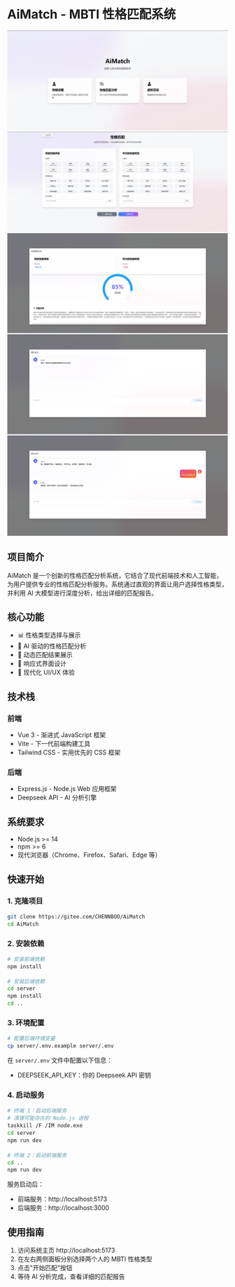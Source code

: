 # AiMatch - MBTI 性格匹配系统

![系统界面预览](img/1.png)
![系统界面预览](img/2.png)
![系统界面预览](img/3.png)
![系统界面预览](img/4.png)
![系统界面预览](img/5.png)
## 项目简介

AiMatch 是一个创新的性格匹配分析系统，它结合了现代前端技术和人工智能，为用户提供专业的性格匹配分析服务。系统通过直观的界面让用户选择性格类型，并利用 AI 大模型进行深度分析，给出详细的匹配报告。

## 核心功能

- 📊 性格类型选择与展示
- 🤖 AI 驱动的性格匹配分析
- 💫 动态匹配结果展示
- 📱 响应式界面设计
- 🎨 现代化 UI/UX 体验

## 技术栈

### 前端
- Vue 3 - 渐进式 JavaScript 框架
- Vite - 下一代前端构建工具
- Tailwind CSS - 实用优先的 CSS 框架

### 后端
- Express.js - Node.js Web 应用框架
- Deepseek API - AI 分析引擎

## 系统要求

- Node.js >= 14
- npm >= 6
- 现代浏览器（Chrome、Firefox、Safari、Edge 等）

## 快速开始

### 1. 克隆项目
```bash
git clone https://gitee.com/CHENNBOO/AiMatch
cd AiMatch
```

### 2. 安装依赖
```bash
# 安装前端依赖
npm install

# 安装后端依赖
cd server
npm install
cd ..
```

### 3. 环境配置
```bash
# 配置后端环境变量
cp server/.env.example server/.env
```
在 `server/.env` 文件中配置以下信息：
- DEEPSEEK_API_KEY：你的 Deepseek API 密钥

### 4. 启动服务

```bash
# 终端 1：启动后端服务
# 清理可能存在的 Node.js 进程
taskkill /F /IM node.exe
cd server
npm run dev

# 终端 2：启动前端服务
cd ..
npm run dev
```

服务启动后：
- 前端服务：http://localhost:5173
- 后端服务：http://localhost:3000

## 使用指南

1. 访问系统主页 http://localhost:5173
2. 在左右两侧面板分别选择两个人的 MBTI 性格类型
3. 点击"开始匹配"按钮
4. 等待 AI 分析完成，查看详细的匹配报告

